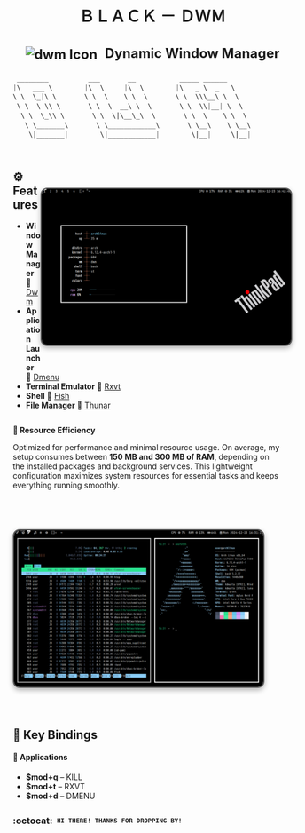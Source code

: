 <div align="center">
  <h1> <strong>ＢＬＡＣＫ － ＤＷＭ</strong> </h1>
</div>


<div align="center">
  <h2 style="font-size: 24px;">
    <strong> <a href="https://suckless.org/" style="text-decoration: none; color: inherit;">
      <img src="https://suckless.org/favicon.ico" alt="dwm Icon" style="vertical-align: middle; width: 24px; height: 24px; margin-right: 8px;">
      Dynamic Window Manager</a> 
    </strong>
  </h2>
</div>



```css
 ________          ___       __           _____ ______      
|\   ___ \        |\  \     |\  \        |\   _ \  _   \    
\ \  \_|\ \       \ \  \    \ \  \       \ \  \\\__\ \  \   
 \ \  \ \\ \       \ \  \  __\ \  \       \ \  \\|__| \  \  
  \ \  \_\\ \       \ \  \|\__\_\  \       \ \  \    \ \  \ 
   \ \_______\       \ \____________\       \ \__\    \ \__\
    \|_______|        \|____________|        \|__|     \|__| 
                                                       
```


<h1>
      <img src="showcase/rice4.png" align="right" alt="Rice Setup Preview" width="450" style="display: block; margin: 32px auto; border: 2px solid #555; border-radius: 12px; box-shadow: 0 4px 10px rgba(0, 0, 0, 0.3);">
</div>
</div> 

  
## ⚙️ Features
- **Window Manager** :bento: [Dwm](https://dwm.suckless.org/)
- **Application Launcher** :rocket: [Dmenu](https://tools.suckless.org/dmenu/)
- **Terminal Emulator** :leaves: [Rxvt](http://software.schmorp.de/pkg/rxvt-unicode.html)
- **Shell** :shell: [Fish](https://fishshell.com/)
- **File Manager** :flower_playing_cards: [Thunar](https://docs.xfce.org/xfce/thunar/start)


<div style="display: flex; align-items: center; margin-bottom: 40px;">
  <div style="flex: 1; padding-right: 20px;">
    <p><strong>🚀 Resource Efficiency</strong></p>
    <p>Optimized for performance and minimal resource usage. On average, my setup consumes between <strong>150 MB and 300 MB of RAM</strong>, depending on the installed packages and background services. This lightweight configuration maximizes system resources for essential tasks and keeps everything running smoothly.</p>
<h1>
      <img src="showcase/rice2.png" align="left" alt="Rice Setup Preview" width="450" style="display: block; margin: 32px auto; border: 2px solid #555; border-radius: 12px; box-shadow: 0 4px 10px rgba(0, 0, 0, 0.3);">
</div>
</div> 



## 🔑 Key Bindings

#### 📱 **Applications**

- **$mod+q** – KILL  
- **$mod+t** – RXVT
- **$mod+d** – DMENU 

### :octocat: ‎ <sup><sub><samp>HI THERE! THANKS FOR DROPPING BY!</samp></sub></sup>
